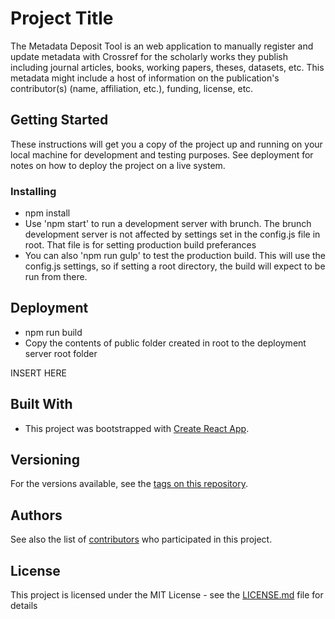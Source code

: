# Project Title

The Metadata Deposit Tool is an web application to manually register and update metadata with Crossref for the scholarly works they publish including journal articles, books, working papers, theses, datasets, etc. This metadata might include a host of information on the publication's contributor(s) (name, affiliation, etc.), funding, license, etc. 

## Getting Started

These instructions will get you a copy of the project up and running on your local machine for development and testing purposes. See deployment for notes on how to deploy the project on a live system.

### Installing

* npm install
* Use 'npm start' to run a development server with brunch. The brunch development server is not affected by settings set in the config.js file in root. That file is for setting production build preferances
* You can also 'npm run gulp' to test the production build. This will use the config.js settings, so if setting a root directory, the build will expect to be run from there.


## Deployment

* npm run build
* Copy the contents of public folder created in root to the deployment server root folder

INSERT HERE

## Built With

* This project was bootstrapped with [Create React App](https://github.com/facebookincubator/create-react-app).

## Versioning

For the versions available, see the [tags on this repository](https://github.com/CrossRef/mdt-ui/releases). 

## Authors

See also the list of [contributors](https://github.com/CrossRef/mdt-ui/graphs/contributors) who participated in this project.

## License

This project is licensed under the MIT License - see the [LICENSE.md](LICENSE.md) file for details


